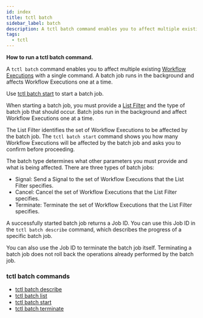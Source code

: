 ```yaml
---
id: index
title: tctl batch
sidebar_label: batch
description: A tctl batch command enables you to affect multiple existing Workflow Executions with a single command.
tags:
  - tctl
---
```


**How to run a tctl batch command.**

A `tctl batch` command enables you to affect multiple existing [Workflow Executions](/concepts/what-is-a-workflow-execution) with a single command.
A batch job runs in the background and affects Workflow Executions one at a time.

Use [tctl batch start](/tctl-v1/batch/start) to start a batch job.

When starting a batch job, you must provide a [List Filter](/concepts/what-is-a-list-filter) and the type of batch job that should occur.
Batch jobs run in the background and affect Workflow Executions one at a time.

The List Filter identifies the set of Workflow Executions to be affected by the batch job.
The `tctl batch start` command shows you how many Workflow Executions will be affected by the batch job and asks you to confirm before proceeding.

The batch type determines what other parameters you must provide and what is being affected.
There are three types of batch jobs:

- Signal: Send a Signal to the set of Workflow Executions that the List Filter specifies.
- Cancel: Cancel the set of Workflow Executions that the List Filter specifies.
- Terminate: Terminate the set of Workflow Executions that the List Filter specifies.

A successfully started batch job returns a Job ID.
You can use this Job ID in the `tctl batch describe` command, which describes the progress of a specific batch job.

You can also use the Job ID to terminate the batch job itself.
Terminating a batch job does not roll back the operations already performed by the batch job.

### tctl batch commands

- [tctl batch describe](/tctl-v1/batch/describe)
- [tctl batch list](/tctl-v1/batch/list)
- [tctl batch start](/tctl-v1/batch/start)
- [tctl batch terminate](/tctl-v1/batch/terminate)
